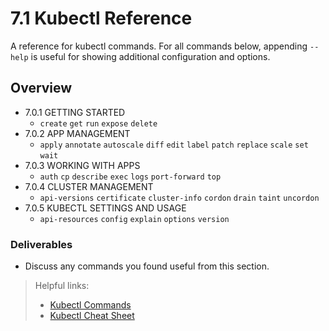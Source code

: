 # 7.1 Kubectl Reference
A reference for kubectl commands. For all commands below, appending `--help` is useful for showing additional configuration and options.

## Overview
- 7.0.1 GETTING STARTED
    - `create` `get` `run` `expose` `delete`
- 7.0.2 APP MANAGEMENT
    - `apply` `annotate` `autoscale` `diff` `edit` `label` `patch` `replace` `scale` `set` `wait`
- 7.0.3 WORKING WITH APPS
    - `auth` `cp` `describe` `exec` `logs` `port-forward` `top`
- 7.0.4 CLUSTER MANAGEMENT
    - `api-versions` `certificate` `cluster-info` `cordon` `drain` `taint` `uncordon`
- 7.0.5 KUBECTL SETTINGS AND USAGE
    - `api-resources` `config` `explain` `options` `version`

### Deliverables
- Discuss any commands you found useful from this section.

> Helpful links:
> - [Kubectl Commands](https://kubernetes.io/docs/reference/generated/kubectl/kubectl-commands)
> - [Kubectl Cheat Sheet](https://kubernetes.io/docs/reference/kubectl/cheatsheet/)
